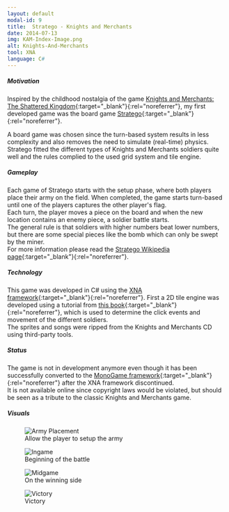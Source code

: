 ```yaml
---
layout: default
modal-id: 9
title:  Stratego - Knights and Merchants
date: 2014-07-13
img: KAM-Index-Image.png
alt: Knights-And-Merchants
tool: XNA
language: C#
---
```


##### Motivation

Inspired by the childhood nostalgia of the game [Knights and Merchants: The Shattered Kingdom][wikipedia-kam]{:target="_blank"}{:rel="noreferrer"}, my first developed game was the board game [Stratego][wikipedia-stratego]{:target="_blank"}{:rel="noreferrer"}. 

A board game was chosen since the turn-based system results in less complexity and also removes the need to simulate (real-time) physics.   
Stratego fitted the different types of Knights and Merchants soldiers quite well and the rules complied to the used grid system and tile engine.

##### Gameplay

Each game of Stratego starts with the setup phase, where both players place their army on the field. When completed, the game starts turn-based until one of the players captures the other player's flag.   
Each turn, the player moves a piece on the board and when the new location contains an enemy piece, a soldier battle starts.   
The general rule is that soldiers with higher numbers beat lower numbers, but there are some special pieces like the bomb which can only be swept by the miner.  
For more information please read the [Stratego Wikipedia page][wikipedia-stratego]{:target="_blank"}{:rel="noreferrer"}.

##### Technology

This game was developed in C# using the [XNA framework][wikipedia-xna]{:target="_blank"}{:rel="noreferrer"}. First a 2D tile engine was developed using a tutorial from [this book][book-xna]{:target="_blank"}{:rel="noreferrer"}, which is used to determine the click events and movement of the different soldiers.  
The sprites and songs were ripped from the Knights and Merchants CD using third-party tools.

##### Status

The game is not in development anymore even though it has been successfully converted to the [MonoGame framework][monogame]{:target="_blank"}{:rel="noreferrer"} after the XNA framework discontinued.  
It is not available online since copyright laws would be violated, but should be seen as a tribute to the classic Knights and Merchants game.

##### Visuals

<DIV class="figure-block">
    <figure class="center-image">
        <img src="{{site.baseurl}}/assets/images/stratego_kam/ArmyPlacement.png" class="img-responsive img-centered" alt="Army Placement"/>
        <figcaption>Allow the player to setup the army</figcaption>
    </figure>
    <figure class="center-image">
        <img src="{{site.baseurl}}/assets/images/stratego_kam/Ingame.png" class="img-responsive img-centered" alt="Ingame"/>
        <figcaption>Beginning of the battle</figcaption>
    </figure>
    <figure class="center-image">
        <img src="{{site.baseurl}}/assets/images/stratego_kam/Midgame.png" class="img-responsive img-centered" alt="Midgame"/>
        <figcaption>On the winning side</figcaption>
    </figure>
    <figure class="center-image">
        <img src="{{site.baseurl}}/assets/images/stratego_kam/Victory.png" class="img-responsive img-centered" alt="Victory"/>
        <figcaption>Victory</figcaption>
    </figure>
</DIV>

[wikipedia-kam]: https://en.wikipedia.org/wiki/Knights_and_Merchants:_The_Shattered_Kingdom
[wikipedia-stratego]: https://en.wikipedia.org/wiki/Stratego
[wikipedia-xna]: https://en.wikipedia.org/wiki/Microsoft_XNA
[book-xna]: https://www.packtpub.com/game-development/xna-40-game-development-example-beginners-guide
[monogame]: http://www.monogame.net